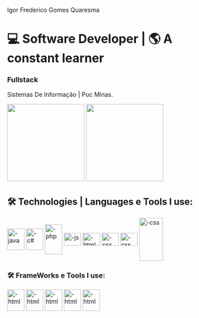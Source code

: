 Igor Frederico Gomes Quaresma 

# 💻 Software Developer | 🌎 A constant learner
### Fullstack


Sistemas De Informação | Puc Minas.



<div>
   <img height="180em" src="https://github-readme-stats.vercel.app/api?username=ign7&show_icons=true&theme=tokyonight"/>
   <img height="180em" src="https://github-readme-stats.vercel.app/api/top-langs/?username=ign7&layout=compact&theme=tokyonight"/>
</div>


## 🛠️ Technologies | Languages e Tools I use:

<div>
<img align="center" alt="-java" height="50" width="40" src="https://cdn.jsdelivr.net/gh/devicons/devicon/icons/java/java-original.svg"/>
<img align="center" alt="-c#" height="50" width="40" src="https://cdn.jsdelivr.net/gh/devicons/devicon/icons/csharp/csharp-original.svg"/>
<img align="center" alt="-php" height="70" width="40" src="https://cdn.jsdelivr.net/gh/devicons/devicon/icons/php/php-plain.svg"/>
<img align="center" alt="-js" height="30" width="40" src="https://cdn.jsdelivr.net/gh/devicons/devicon/icons/javascript/javascript-original.svg"/>
<img align="center" alt="-html" height="30" width="40" src="https://cdn.jsdelivr.net/gh/devicons/devicon/icons/html5/html5-original.svg"/>
<img align="center" alt="-css" height="30" width="40" src="https://cdn.jsdelivr.net/gh/devicons/devicon/icons/css3/css3-original.svg"/>
<img align="center" alt="-css" height="30" width="40" src="https://cdn.jsdelivr.net/gh/devicons/devicon/icons/git/git-original.svg" />
<img align="center" alt="-css" height="100" width="55" src="https://cdn.jsdelivr.net/gh/devicons/devicon/icons/mysql/mysql-original-wordmark.svg" />
          
          

</div>

### 🛠️ FrameWorks e Tools I use:

<div>
<img  align="center" alt="-html" height="50" width="40" src="https://cdn.jsdelivr.net/gh/devicons/devicon/icons/spring/spring-original-wordmark.svg" />
<img  align="center" alt="-html" height="50" width="40"  src="https://cdn.jsdelivr.net/gh/devicons/devicon/icons/dotnetcore/dotnetcore-original.svg" /> 
<img  align="center" alt="-html" height="50" width="40" src="https://cdn.jsdelivr.net/gh/devicons/devicon/icons/react/react-original-wordmark.svg" />          
<img align="center" alt="-html" height="50" width="40" src="https://cdn.jsdelivr.net/gh/devicons/devicon/icons/bootstrap/bootstrap-original.svg" />
<img  align="center" alt="-html" height="50" width="40" src="https://cdn.jsdelivr.net/gh/devicons/devicon/icons/jquery/jquery-original-wordmark.svg" />
                    
</div>














